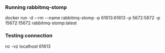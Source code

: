 ### Running rabbitmq-stomp
docker run -d --rm --name rabbitmq-stomp -p 61613:61613 -p 5672:5672 -p 15672:15672  rabbitmq-stomp:latest

### Testing connection
nc -vz localhost 61613


